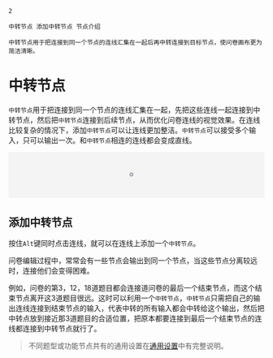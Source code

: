 ```index
2
```
```tag
中转节点 添加中转节点 节点介绍
```
```summary
中转节点用于把连接到同一个节点的连线汇集在一起后再中转连接到目标节点，使问卷画布更为简洁清晰。
```
# 中转节点

`中转节点`用于把连接到同一个节点的连线汇集在一起，先把这些连线一起连接到中转节点，然后把`中转节点`连接到后续节点，从而优化问卷连线的视觉效果。在连线比较复杂的情况下，添加`中转节点`可以让连线更加整洁。`中转节点`可以接受多个输入，只可以输出一次。和`中转节点`相连的连线都会变成直线。

<img src='../assets/otherNodes/02breakpoint/node.png'>

## 添加中转节点
按住`Alt`键同时点击连线，就可以在连线上添加一个`中转节点`。

问卷编辑过程中，常常会有一些节点会输出到同一个节点，当这些节点分离较远时，连接他们会变得困难。

例如，问卷的第3，12，18道题目都会连接道问卷的最后一个结束节点，而这个结束节点离开这3道题目很远。这时可以利用一个`中转节点`，`中转节点`只需把自己的输出连线连接到结束节点的输入，代表中转的所有输入都会中转给这个输出，然后把中转点放到接近那3道题目的合适位置，把原本都要连接到最后一个结束节点的连线都连接到中转节点就行了。

> 不同题型或功能节点共有的通用设置在[通用设置](../../11nodeSettings/concept.md)中有完整说明。
